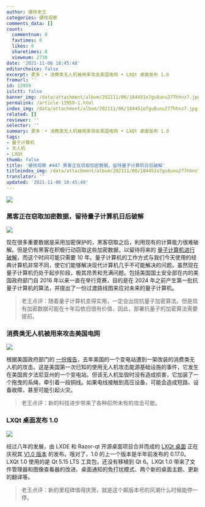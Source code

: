 ```yaml
---
author: 硬核老王
categories: 硬核观察
comments_data: []
count:
  commentnum: 0
  favtimes: 0
  likes: 0
  sharetimes: 0
  viewnum: 2730
date: '2021-11-06 18:45:48'
editorchoice: false
excerpt: 更多：• 消费类无人机被用来攻击美国电网 • LXQt 桌面发布 1.0
fromurl: ''
id: 13959
islctt: false
banner_img: /data/attachment/album/202111/06/184451o7gu8unu277hhnz7.jpg
permalink: /article-13959-1.html
index_img: /data/attachment/album/202111/06/184451o7gu8unu277hhnz7.jpg
related: []
reviewer: ''
selector: ''
summary: 更多：• 消费类无人机被用来攻击美国电网 • LXQt 桌面发布 1.0
tags:
- 量子计算机
- 无人机
- LXQt
thumb: false
title: '硬核观察 #447 黑客正在窃取加密数据，留待量子计算机日后破解'
titleindex_img: /data/attachment/album/202111/06/184451o7gu8unu277hhnz7.jpg
translator: ''
updated: '2021-11-06 18:45:48'
---
```


![](/data/attachment/album/202111/06/184451o7gu8unu277hhnz7.jpg)


### 黑客正在窃取加密数据，留待量子计算机日后破解


![](/data/attachment/album/202111/06/184502ggpc8g6m7kogcqq8.jpg)


现在很多重要数据是采用加密保护的，黑客窃取之后，利用现有的计算能力很难破解。但是仍有黑客在积极行动窃取这些加密数据，以留待将来的 [量子计算机进行破解](https://www.technologyreview.com/2021/11/03/1039171/hackers-quantum-computers-us-homeland-security-cryptography/)，而这个时间可能只需要 10 年。量子计算机的工作方式与我们今天使用的经典计算机非常不同，使它们能够解决现代计算机几乎不可能解决的问题。虽然现在量子计算机仍处于起步阶段，极其昂贵和充满问题。包括美国国土安全部在内的美国政府部门自 2016 年以来一直在举行竞赛，目的是在 2024 年之前产生第一批抗量子计算机的算法，并提出了一份过渡路线图来应对未来的量子计算机。



> 
> 老王点评：随着量子计算机变得实用，一定会出现抗量子加密算法。但是现有加密数据可能在十年后依旧很有价值，因此，部署抗量子的加密算法需要提前。
> 
> 
> 


### 消费类无人机被用来攻击美国电网


![](/data/attachment/album/202111/06/184519q1c50or9p5u778m0.jpg)


根据美国政府部门的 [一份报告](https://www.newscientist.com/article/2296480-drone-used-in-attack-on-us-electrical-grid-last-year-report-reveals/)，去年美国的一个变电站遭到一架改装的消费类无人机的攻击。这是美国第一次已知的使用无人机攻击能源基础设施的事件，它发生在美国宾夕法尼亚州的一个变电站。但该无人机坠毁时没有造成损害，它加装了一个拖曳的系绳，牵引着一段铜线。如果电线接触到高压设备，可能会造成短路、设备故障，甚至可能引起火灾。



> 
> 老王点评：新的科技进步带来了各种前所未有的攻击可能。
> 
> 
> 


### LXQt 桌面发布 1.0


![](/data/attachment/album/202111/06/184532vlmg5y5gw4ogv5vq.jpg)


经过八年的发展，由 LXDE 和 Razor-qt 开源桌面项目合并而成的 [LXQt 桌面](https://lxqt-project.org/) 正在庆祝其 [V1.0 版本](https://github.com/lxqt/lxqt/releases/tag/1.0.0) 的发布。哦对了，1.0 的上一个版本是半年前发布的 0.17.0。LXQt 1.0 使用的是 Qt 5.15 LTS 工具包，还没有移植到 Qt 6。LXQt 1.0 带来了文件管理器和图像查看器的改进、桌面通知的免打扰模式、两个新的桌面主题、更新的翻译等。



> 
> 老王点评：新的里程碑值得庆贺，就是这个飙版本号的风潮什么时候能停一停。
> 
> 
>